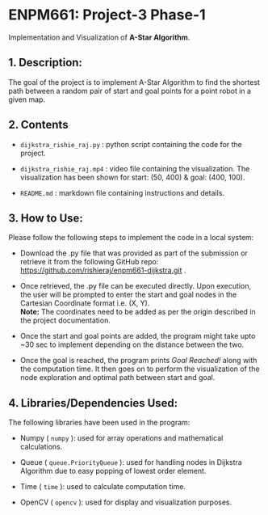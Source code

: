 # ENPM661: Project-3 Phase-1
Implementation and Visualization of **A-Star Algorithm**.

## 1. Description:
The goal of the project is to implement A-Star Algorithm to find the shortest path between a random pair of start and goal points for a point robot in a given map.

## 2. Contents

 - `dijkstra_rishie_raj.py` : python script containing the code for the project.

 - `dijkstra_rishie_raj.mp4` : video file containing the visualization. The visualization has been shown for start: (50, 400) & goal: (400, 100).

 - `README.md` : markdown file containing instructions and details.

## 3. How to Use:
Please follow the following steps to implement the code in a local system:

 - Download the .py file that was provided as part of the submission or retrieve it from the following GitHub repo: https://github.com/rishieraj/enpm661-dijkstra.git .

 - Once retrieved, the .py file can be executed directly. Upon execution, the user will be prompted to enter the start and goal nodes in the Cartesian Coordinate format i.e. (X, Y).  
 **Note:** The coordinates need to be added as per the origin described in the project documentation.

 - Once the start and goal points are added, the program might take upto ~30 sec to implement depending on the distance between the two.

 - Once the goal is reached, the program prints *Goal Reached!* along with the computation time. It then goes on to perform the visualization of the node exploration and optimal path between start and goal.

## 4. Libraries/Dependencies Used:
The following libraries have been used in the program:

 - Numpy ( `numpy` ): used for array operations and mathematical calculations.

 - Queue ( `queue.PriorityQueue` ): used for handling nodes in Dijkstra Algorithm due to easy popping of lowest order element.

 - Time ( `time` ): used to calculate computation time.

 - OpenCV ( `opencv` ): used for display and visualization purposes. 
